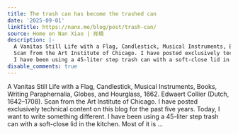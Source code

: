 ```yaml
---
title: The trash can has become the trashed can
date: '2025-09-01'
linkTitle: https://nanx.me/blog/post/trash-can/
source: Home on Nan Xiao | 肖楠
description: |-
  A Vanitas Still Life with a Flag, Candlestick, Musical Instruments, Books, Writing Paraphernalia, Globes, and Hourglass, 1662. Edwaert Collier (Dutch, 1642–1708).
  Scan from the Art Institute of Chicago. I have posted exclusively technical content on this blog for the past five years. Today, I want to write something different.
  I have been using a 45-liter step trash can with a soft-close lid in the kitchen. Most of it is ...
disable_comments: true
---
```

A Vanitas Still Life with a Flag, Candlestick, Musical Instruments, Books, Writing Paraphernalia, Globes, and Hourglass, 1662. Edwaert Collier (Dutch, 1642–1708).
Scan from the Art Institute of Chicago. I have posted exclusively technical content on this blog for the past five years. Today, I want to write something different.
I have been using a 45-liter step trash can with a soft-close lid in the kitchen. Most of it is ...